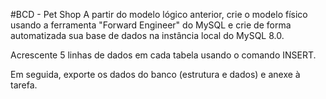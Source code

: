 #BCD - Pet Shop
A partir do modelo lógico anterior, crie o modelo físico usando a ferramenta "Forward Engineer" do MySQL e crie de forma automatizada sua base de dados na instância local do MySQL 8.0.

Acrescente 5 linhas de dados em cada tabela usando o comando INSERT.

Em seguida, exporte os dados do banco (estrutura e dados) e anexe à tarefa.

